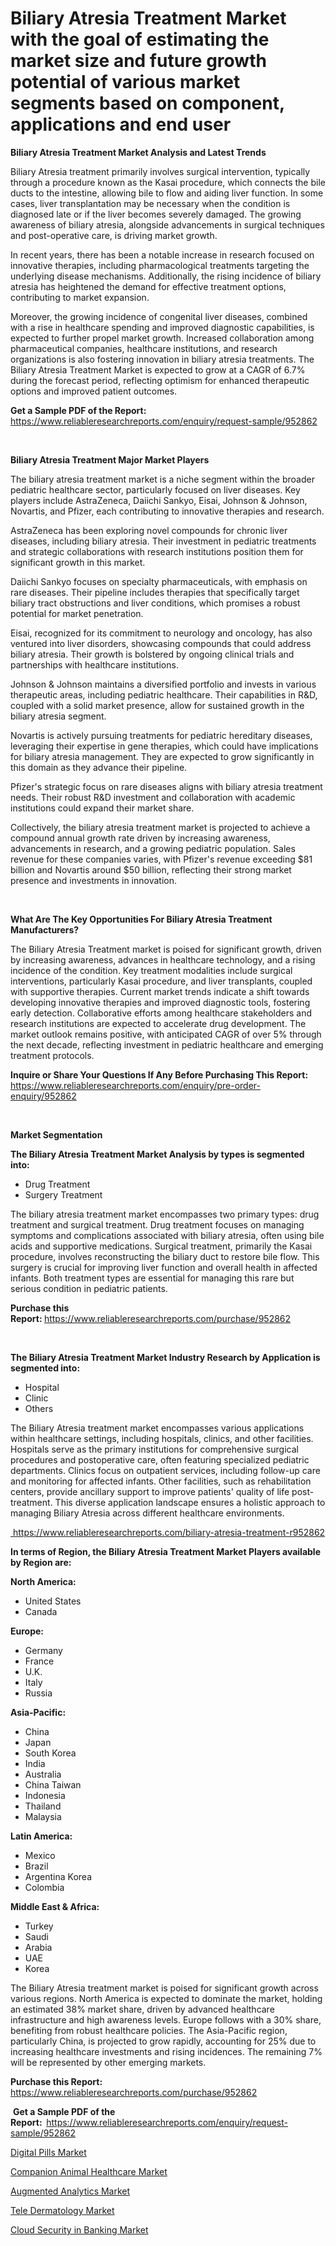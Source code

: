 <p><h1>Biliary Atresia Treatment Market with the goal of estimating the market size and future growth potential of various market segments based on component, applications and end user</h1></p><p><strong>Biliary Atresia Treatment Market Analysis and Latest Trends</strong></p>
<p><p>Biliary Atresia treatment primarily involves surgical intervention, typically through a procedure known as the Kasai procedure, which connects the bile ducts to the intestine, allowing bile to flow and aiding liver function. In some cases, liver transplantation may be necessary when the condition is diagnosed late or if the liver becomes severely damaged. The growing awareness of biliary atresia, alongside advancements in surgical techniques and post-operative care, is driving market growth. </p><p>In recent years, there has been a notable increase in research focused on innovative therapies, including pharmacological treatments targeting the underlying disease mechanisms. Additionally, the rising incidence of biliary atresia has heightened the demand for effective treatment options, contributing to market expansion. </p><p>Moreover, the growing incidence of congenital liver diseases, combined with a rise in healthcare spending and improved diagnostic capabilities, is expected to further propel market growth. Increased collaboration among pharmaceutical companies, healthcare institutions, and research organizations is also fostering innovation in biliary atresia treatments. The Biliary Atresia Treatment Market is expected to grow at a CAGR of 6.7% during the forecast period, reflecting optimism for enhanced therapeutic options and improved patient outcomes.</p></p>
<p><strong>Get a Sample PDF of the Report:&nbsp;</strong> <a href="https://www.reliableresearchreports.com/enquiry/request-sample/952862?utm_campaign=112&utm_medium=2&utm_source=Github&utm_content=ia&utm_term=06032025&utm_id=biliary-atresia-treatment">https://www.reliableresearchreports.com/enquiry/request-sample/952862</a></p>
<p>&nbsp;</p>
<p><strong>Biliary Atresia Treatment Major Market Players</strong></p>
<p><p>The biliary atresia treatment market is a niche segment within the broader pediatric healthcare sector, particularly focused on liver diseases. Key players include AstraZeneca, Daiichi Sankyo, Eisai, Johnson & Johnson, Novartis, and Pfizer, each contributing to innovative therapies and research.</p><p>AstraZeneca has been exploring novel compounds for chronic liver diseases, including biliary atresia. Their investment in pediatric treatments and strategic collaborations with research institutions position them for significant growth in this market. </p><p>Daiichi Sankyo focuses on specialty pharmaceuticals, with emphasis on rare diseases. Their pipeline includes therapies that specifically target biliary tract obstructions and liver conditions, which promises a robust potential for market penetration.</p><p>Eisai, recognized for its commitment to neurology and oncology, has also ventured into liver disorders, showcasing compounds that could address biliary atresia. Their growth is bolstered by ongoing clinical trials and partnerships with healthcare institutions.</p><p>Johnson & Johnson maintains a diversified portfolio and invests in various therapeutic areas, including pediatric healthcare. Their capabilities in R&D, coupled with a solid market presence, allow for sustained growth in the biliary atresia segment.</p><p>Novartis is actively pursuing treatments for pediatric hereditary diseases, leveraging their expertise in gene therapies, which could have implications for biliary atresia management. They are expected to grow significantly in this domain as they advance their pipeline.</p><p>Pfizer's strategic focus on rare diseases aligns with biliary atresia treatment needs. Their robust R&D investment and collaboration with academic institutions could expand their market share.</p><p>Collectively, the biliary atresia treatment market is projected to achieve a compound annual growth rate driven by increasing awareness, advancements in research, and a growing pediatric population. Sales revenue for these companies varies, with Pfizer's revenue exceeding $81 billion and Novartis around $50 billion, reflecting their strong market presence and investments in innovation.</p></p>
<p>&nbsp;</p>
<p><strong>What Are The Key Opportunities For Biliary Atresia Treatment Manufacturers?</strong></p>
<p><p>The Biliary Atresia Treatment market is poised for significant growth, driven by increasing awareness, advances in healthcare technology, and a rising incidence of the condition. Key treatment modalities include surgical interventions, particularly Kasai procedure, and liver transplants, coupled with supportive therapies. Current market trends indicate a shift towards developing innovative therapies and improved diagnostic tools, fostering early detection. Collaborative efforts among healthcare stakeholders and research institutions are expected to accelerate drug development. The market outlook remains positive, with anticipated CAGR of over 5% through the next decade, reflecting investment in pediatric healthcare and emerging treatment protocols.</p></p>
<p><strong>Inquire or Share Your Questions If Any Before Purchasing This Report:</strong> <a href="https://www.reliableresearchreports.com/enquiry/pre-order-enquiry/952862?utm_campaign=112&utm_medium=2&utm_source=Github&utm_content=ia&utm_term=06032025&utm_id=biliary-atresia-treatment">https://www.reliableresearchreports.com/enquiry/pre-order-enquiry/952862</a></p>
<p>&nbsp;</p>
<p><strong>Market Segmentation</strong></p>
<p><strong>The Biliary Atresia Treatment Market Analysis by types is segmented into:</strong></p>
<p><ul><li>Drug Treatment</li><li>Surgery Treatment</li></ul></p>
<p><p>The biliary atresia treatment market encompasses two primary types: drug treatment and surgical treatment. Drug treatment focuses on managing symptoms and complications associated with biliary atresia, often using bile acids and supportive medications. Surgical treatment, primarily the Kasai procedure, involves reconstructing the biliary duct to restore bile flow. This surgery is crucial for improving liver function and overall health in affected infants. Both treatment types are essential for managing this rare but serious condition in pediatric patients.</p></p>
<p><strong>Purchase this Report:&nbsp;</strong><a href="https://www.reliableresearchreports.com/purchase/952862?utm_campaign=112&utm_medium=2&utm_source=Github&utm_content=ia&utm_term=06032025&utm_id=biliary-atresia-treatment">https://www.reliableresearchreports.com/purchase/952862</a></p>
<p>&nbsp;</p>
<p><strong>The Biliary Atresia Treatment Market Industry Research by Application is segmented into:</strong></p>
<p><ul><li>Hospital</li><li>Clinic</li><li>Others</li></ul></p>
<p><p>The Biliary Atresia treatment market encompasses various applications within healthcare settings, including hospitals, clinics, and other facilities. Hospitals serve as the primary institutions for comprehensive surgical procedures and postoperative care, often featuring specialized pediatric departments. Clinics focus on outpatient services, including follow-up care and monitoring for affected infants. Other facilities, such as rehabilitation centers, provide ancillary support to improve patients' quality of life post-treatment. This diverse application landscape ensures a holistic approach to managing Biliary Atresia across different healthcare environments.</p></p>
<p><a href="https://www.reliableresearchreports.com/biliary-atresia-treatment-r952862?utm_campaign=112&utm_medium=2&utm_source=Github&utm_content=ia&utm_term=06032025&utm_id=biliary-atresia-treatment">&nbsp;https://www.reliableresearchreports.com/biliary-atresia-treatment-r952862</a></p>
<p><strong>In terms of Region, the Biliary Atresia Treatment Market Players available by Region are:</strong></p>
<p>
    <p> <strong> North America: </strong>
        <ul>
            <li>United States</li>
            <li>Canada</li>
        </ul>
        </p> 
    <p> <strong> Europe: </strong>
        <ul>
            <li>Germany</li>
            <li>France</li>
            <li>U.K.</li>
            <li>Italy</li>
            <li>Russia</li>
        </ul>
        </p> 
    <p> <strong> Asia-Pacific: </strong>
        <ul>
            <li>China</li>
            <li>Japan</li>
            <li>South Korea</li>
            <li>India</li>
            <li>Australia</li>
            <li>China Taiwan</li>
            <li>Indonesia</li>
            <li>Thailand</li>
            <li>Malaysia</li>
        </ul>
        </p> 
    <p> <strong> Latin America: </strong>
        <ul>
            <li>Mexico</li>
            <li>Brazil</li>
            <li>Argentina Korea</li>
            <li>Colombia</li>
        </ul>
        </p> 
    <p> <strong> Middle East & Africa: </strong>
        <ul>
            <li>Turkey</li>
            <li>Saudi</li>
            <li>Arabia</li>
            <li>UAE</li>
            <li>Korea</li>
        </ul>
    </p>
    </p>
<p><p>The Biliary Atresia treatment market is poised for significant growth across various regions. North America is expected to dominate the market, holding an estimated 38% market share, driven by advanced healthcare infrastructure and high awareness levels. Europe follows with a 30% share, benefiting from robust healthcare policies. The Asia-Pacific region, particularly China, is projected to grow rapidly, accounting for 25% due to increasing healthcare investments and rising incidences. The remaining 7% will be represented by other emerging markets.</p></p>
<p><strong>Purchase this Report: </strong><a href="https://www.reliableresearchreports.com/purchase/952862?utm_campaign=112&utm_medium=2&utm_source=Github&utm_content=ia&utm_term=06032025&utm_id=biliary-atresia-treatment">https://www.reliableresearchreports.com/purchase/952862</a></p>
<p>&nbsp;<strong>Get a Sample PDF of the Report:&nbsp;&nbsp;</strong><a href="https://www.reliableresearchreports.com/enquiry/request-sample/952862?utm_campaign=112&utm_medium=2&utm_source=Github&utm_content=ia&utm_term=06032025&utm_id=biliary-atresia-treatment">https://www.reliableresearchreports.com/enquiry/request-sample/952862</a></p>
<p><strong></strong></p>
<p><p><a href="https://github.com/anggigpps/Market-Research-Report-List-1/blob/main/digital-pills-market.md?utm_campaign=112&utm_medium=2&utm_source=Github&utm_content=ia&utm_term=06032025&utm_id=biliary-atresia-treatment">Digital Pills Market</a></p><p><a href="https://github.com/chaiszepkadk/Market-Research-Report-List-1/blob/main/companion-animal-healthcare-market.md?utm_campaign=112&utm_medium=2&utm_source=Github&utm_content=ia&utm_term=06032025&utm_id=biliary-atresia-treatment">Companion Animal Healthcare Market</a></p><p><a href="https://github.com/oeungcolesh0/Market-Research-Report-List-1/blob/main/augmented-analytics-market.md?utm_campaign=112&utm_medium=2&utm_source=Github&utm_content=ia&utm_term=06032025&utm_id=biliary-atresia-treatment">Augmented Analytics Market</a></p><p><a href="https://github.com/sharphadan/Market-Research-Report-List-1/blob/main/tele-dermatology-market.md?utm_campaign=112&utm_medium=2&utm_source=Github&utm_content=ia&utm_term=06032025&utm_id=biliary-atresia-treatment">Tele Dermatology Market</a></p><p><a href="https://github.com/neiridionna/Market-Research-Report-List-1/blob/main/cloud-security-in-banking-market.md?utm_campaign=112&utm_medium=2&utm_source=Github&utm_content=ia&utm_term=06032025&utm_id=biliary-atresia-treatment">Cloud Security in Banking Market</a></p></p>